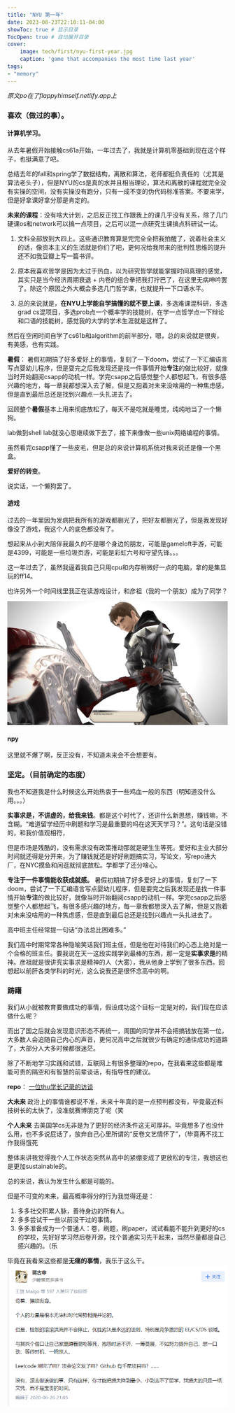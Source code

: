 ```yaml
---
title: "NYU 第一年"
date: 2023-08-23T22:10:11-04:00
showToc: true # 显示目录
TocOpen: true # 自动展开目录
cover:
    image: tech/first/nyu-first-year.jpg
    caption: 'game that accompanies the most time last year'
tags: 
- "memory"
---
```

*原文po在了flappyhimself.netlify.app上*

### 喜欢（做过的事）。

#### 计算机学习。
从去年暑假开始接触cs61a开始，一年过去了，我就是计算机零基础到现在这个样子，也挺满意了吧。

总结去年的fall和spring学了数据结构，离散和算法，老师都挺负责任的（尤其是算法老头子），但是NYU的cs是真的水并且相当理论，算法和离散的课程就完全没有实操的空间，没有实操没有跑分，只有一成不变的伪代码标准答案。不要来学，但是好拿课好拿分那是肯定的。

**未来的课程**：没有啥大计划，之后反正找工作跟我上的课几乎没有关系，除了几门硬课os和network可以搞一点项目，之后可以混一点研究生课搞点科研试一试。

1. 文科全部放到大四上。这些通识教育算是完完全全把我拍醒了，说着社会主义的话，像资本主义的生活就是你们了吧，更何况给我带来的批判性思维的提升还不如我豆瓣上写一篇书评。

2. 原本我喜欢哲学是因为太过于热血，以为研究哲学就能掌握时间真理的感觉，其实只是当今经济周期衰退 + 内卷的组合拳把我打拧巴了，在这里无病呻吟罢了。除这个原因之外大概会多选几门哲学课，也就提升一下口语水平。

3. 总的来说就是，**在NYU上学能自学搞懂的就不要上课**，多选难课混科研，多选grad cs混项目，多选prob点一个概率学的技能树，在学一点哲学点一下辩论和口语的技能树，感觉我的大学的学术生涯就是这样了。

然后在空闲时间自学了cs61b和algorithm的前半部分，嗯，总的来说就是很爽，有美感，也有实践。

**暑假**：
暑假初期搞了好多爱好上的事情，复刻了一下doom，尝试了一下汇编语言写点婴幼儿程序，但是耍完之后我发现还是找一件事情开始**专注**的做比较好，就像当时开始翻阅csapp的动机一样。学完csapp之后感觉整个人都想起飞，有很多感兴趣的地方，每一章我都想深入去了解，但是又抱着对未来没啥用的一种焦虑感，但是直到最后总还是找到兴趣点一头扎进去了。

回顾整个**暑假**基本上用来彻底放松了，每天不是吃就是睡觉，纯纯地当了一个懒狗。

lab做到shell lab就没心思继续做下去了，接下来像做一些unix网络编程的事情。

虽然看完csapp懂了一些皮毛，但是总的来说计算机系统对我来说还是像一个黑盒。

**爱好的转变**。

说实话，一个懒狗罢了。

#### 游戏
过去的一年里因为发病把我所有的游戏都删光了，把好友都删光了，但是我发现好像没了游戏，我这个人的底色都没有了。

想起来从小到大陪伴我最久的不是哪个身边的朋友，可能是gameloft手游，可能是4399，可能是一些垃圾页游，可能是彩虹六号和守望先锋。。。

这一年过去了，虽然我逼着我自己只用cpu和内存稍微好一点的电脑，拿的是集显玩的ff14。

也许另外一个时间线里我正在读游戏设计，和彦祖（我的一个朋友）成为了同学？ 

![](pic/0859be1fa3743eaa06e87891bec1653.jpg)

#### npy
这里就不爆了啊，反正没有，不知道未来会不会想要有。

### 坚定。（目前确定的态度）
我也不知道我是什么时候这么开始热衷于一些鸡血一般的东西（明知道没什么用。。。）

**实事求是，不讲虚的，给我来钱**。都是这个时代了，还讲什么新思想，赚钱嘛，不含糊。“难道留学经历中刷题和学习是最重要的吗在这天天学习？”。这句话是没错的，和我价值观相符，

但是市场是残酷的，没有需求没有政策推动那就是硬生生等死。爱好和主业大部分时间就还得是分开来，为了赚钱就还是好好刷题搞实习，写论文，写repo进大厂，在NYC摸鱼和闲逛就彻底放松。学都学了还分啥心。

**专注于一件事情能收获成就感。**
暑假初期搞了好多爱好上的事情，复刻了一下doom，尝试了一下汇编语言写点婴幼儿程序，但是耍完之后我发现还是找一件事情开始**专注**的做比较好，就像当时开始翻阅csapp的动机一样。学完csapp之后感觉整个人都想起飞，有很多感兴趣的地方，每一章我都想深入去了解，但是又抱着对未来没啥用的一种焦虑感，但是直到最后总还是找到兴趣点一头扎进去了。

高中班主任经常提一句话“办法总比困难多。”

我们高中时期常常各种隐喻笑话我们班主任，但是他在对待我们的心态上绝对是一个合格的班主任。要我说在天一这段实践学到最棒的东西，那一定是**实事求是**的精神。彦祖就是很讲究实事求是精神的人（大雾），我从他身上学到了很多东西。回想起以前肝各类学科的时光，这么说我还是很怀念高中的啊。

### 踌躇
我们从小就被教育要做成功的事情，假设成功这个目标一定是对的，我们现在应该做什么呢？ 

而出了国之后就会发现意识形态不再统一，周围的同学并不会把搞钱放在第一位，大多数人会追随自己内心的声音，更何况高中之后就很少有确定的通往成功的道路了，大部分人大多时候都很迷茫。

除了不断地学习实践和试错，互联网上有很多整理的repo，在我看来这些都是难能可贵的隔空和有智慧的前辈谈话，有指导性的建议。

**repo**：
[一位thu学长记录的访谈](https://zhang-ming-rui.gitbook.io/when-rocket-launches/er-da-xue-chu-qi/jiao_liu_suo_ji_yi_2014_2014_zhang_guang_yan_lao_s)

**大未来**
政治上的事情谁都说不准，未来十年真的是一点预判都没有，毕竟最近科技树长的太快了，没准就赛博朋克了呢（笑


**个人未来**
去美国学cs无非是为了更好的经济条件这无可厚非。毕竟想多了也没什么用，也不多说屁话了，放弃自己心里所谓的“反卷文艺情怀了”，（毕竟再不找工作我得饿死

整体来讲我觉得我个人工作状态突然从高中的紧绷变成了更放松的专注，我想这也是更加sustainable的。

总的来说，我认为发生什么都是可能的。

但是不可变的未来，最高概率得分的行为我觉得还是：
1. 多多社交积累人脉，善待身边的所有人。
2. 多多尝试干一些以前没干过的事情。 
3. 多多准备成为一个普通人：卷，刷题，刷paper，试试看能不能升到更好的cs的学校，先好好学习然后卷开源，找个普通实习先干起来，当然尽量都是自己感兴趣的。（乐

毕竟在我看来这些都是**无痛的事情**，我乐于这么干。
![](pic/1.png)